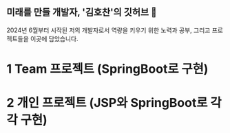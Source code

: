 ## 미래를 만들 개발자, '김호찬'의 깃허브 👋

<!--
**HochanKim/HochanKim** is a ✨ _special_ ✨ repository because its `README.md` (this file) appears on your GitHub profile.

Here are some ideas to get you started:

- 🔭 I’m currently working on ...
- 🌱 I’m currently learning ...
- 👯 I’m looking to collaborate on ...
- 🤔 I’m looking for help with ...
- 💬 Ask me about ...
- 📫 How to reach me: ...
- 😄 Pronouns: ...
- ⚡ Fun fact: ...
-->

2024년 6월부터 시작된 저의 개발자로서 역량을 키우기 위한 노력과 공부, 그리고 프로젝트들을 이곳에 담았습니다.

# 1 Team 프로젝트 (SpringBoot로 구현)

# 2 개인 프로젝트 (JSP와 SpringBoot로 각각 구현)
